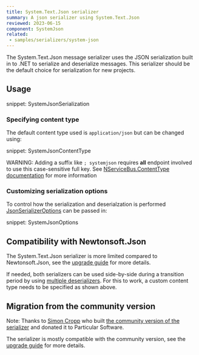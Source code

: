 ```yaml
---
title: System.Text.Json serializer
summary: A json serializer using System.Text.Json
reviewed: 2023-06-15
component: SystemJson
related:
 - samples/serializers/system-json
---
```


The System.Text.Json message serializer uses the JSON serialization built in to .NET to serialize and deserialize messages. This serializer should be the default choice for serialization for new projects.

## Usage

snippet: SystemJsonSerialization

### Specifying content type

The default content type used is `application/json` but can be changed using:

snippet: SystemJsonContentType

WARNING: Adding a suffix like `; systemjson` requires **all** endpoint involved to use this case-sensitive full key. See [NServiceBus.ContentType documentation](/nservicebus/messaging/headers.md#serialization-headers-nservicebus-contenttype) for more information

### Customizing serialization options

To control how the serialization and deserialzation is performed [JsonSerializerOptions](https://learn.microsoft.com/en-us/dotnet/api/system.text.json.jsonserializeroptions) can be passed in:

snippet: SystemJsonOptions

## Compatibility with Newtonsoft.Json

The System.Text.Json serializer is more limited compared to Newtonsoft.Json, see the [upgrade guide](https://learn.microsoft.com/en-us/dotnet/standard/serialization/system-text-json/migrate-from-newtonsoft) for more details.

If needed, both serializers can be used side-by-side during a transition period by using [multiple deserializers](/nservicebus/serialization/#specifying-additional-deserializers). For this to work, a custom content type needs to be specified as shown above.

## Migration from the community version

Note: Thanks to [Simon Cropp](https://github.com/SimonCropp) who built [the community version of the serializer](https://github.com/NServiceBusExtensions/NServiceBus.Json) and donated it to Particular Software.

The serializer is mostly compatible with the community version, see the [upgrade guide](/nservicebus/upgrades/community-system-json.md) for more details.

